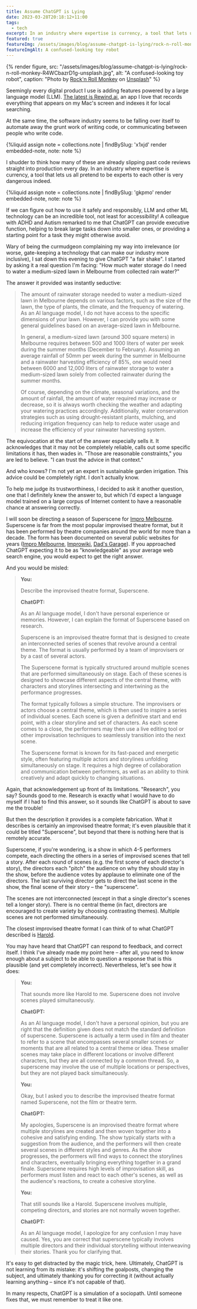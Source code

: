 ```yaml
---
title: Assume ChatGPT is Lying
date: 2023-03-28T20:18:12+11:00
tags:
  - tech
excerpt: In an industry where expertise is currency, a tool that lets us all pretend to be experts to each other is very dangerous indeed.
featured: true
featureImg: /assets/images/blog/assume-chatgpt-is-lying/rock-n-roll-monkey-R4WCbazrD1g-unsplash-1152.jpg
featureImgAlt: A confused-looking toy robot
---
```


{% render figure,
  src: "/assets/images/blog/assume-chatgpt-is-lying/rock-n-roll-monkey-R4WCbazrD1g-unsplash.jpg",
  alt: "A confused-looking toy robot",
  caption: "Photo by <a href='https://unsplash.com/@rocknrollmonkey?utm_source=unsplash&utm_medium=referral&utm_content=creditCopyText'>Rock'n Roll Monkey</a> on <a href='https://unsplash.com/photos/R4WCbazrD1g?utm_source=unsplash&utm_medium=referral&utm_content=creditCopyText'>Unsplash</a>"
%}

Seemingly every digital product I use is adding features powered by a large language model (LLM). [The latest is Rewind.ai](https://www.rewind.ai/chatgpt-for-me), an app I love that records everything that appears on my Mac's screen and indexes it for local searching.

At the same time, the software industry seems to be falling over itself to automate away the grunt work of writing code, or communicating between people who write code.

{%liquid
  assign note = collections.note | findBySlug: 'x1xjd'
  render embedded-note, note: note
%}

I shudder to think how many of these are already slipping past code reviews straight into production every day. In an industry where expertise is currency, a tool that lets us all pretend to be experts to each other is very dangerous indeed.

{%liquid
  assign note = collections.note | findBySlug: 'gkpmo'
  render embedded-note, note: note
%}

If we can figure out how to use it safely and responsibly, LLM and other ML technology can be an incredible tool, not least for accessibility! A colleague with ADHD and Autism remarked to me that ChatGPT can provide executive function, helping to break large tasks down into smaller ones, or providing a starting point for a task they might otherwise avoid.

Wary of being the curmudgeon complaining my way into irrelevance (or worse, gate-keeping a technology that can make our industry more inclusive), I sat down this evening to give ChatGPT "a fair shake". I started by asking it a real question I'm facing: "How much water storage do I need to water a medium-sized lawn in Melbourne from collected rain water?"

The answer it provided was instantly seductive:

> The amount of rainwater storage needed to water a medium-sized lawn in Melbourne depends on various factors, such as the size of the lawn, the type of plants, the climate, and the frequency of watering. As an AI language model, I do not have access to the specific dimensions of your lawn. However, I can provide you with some general guidelines based on an average-sized lawn in Melbourne.
>
> In general, a medium-sized lawn (around 300 square meters) in Melbourne requires between 500 and 1000 liters of water per week during the summer months (December to February). Assuming an average rainfall of 50mm per week during the summer in Melbourne and a rainwater harvesting efficiency of 85%, one would need between 6000 and 12,000 liters of rainwater storage to water a medium-sized lawn solely from collected rainwater during the summer months.
>
> Of course, depending on the climate, seasonal variations, and the amount of rainfall, the amount of water required may increase or decrease, so it is always worth checking the weather and adapting your watering practices accordingly. Additionally, water conservation strategies such as using drought-resistant plants, mulching, and reducing irrigation frequency can help to reduce water usage and increase the efficiency of your rainwater harvesting system.

The equivocation at the start of the answer especially sells it. It acknowledges that it may not be completely reliable, calls out some specific limitations it has, then wades in. "Those are reasonable constraints," you are led to believe. "I can trust the advice in that context."

And who knows? I'm not yet an expert in sustainable garden irrigation. This advice could be completely right. I don't actually know.

To help me judge its trustworthiness, I decided to ask it another question, one that I definitely knew the answer to, but which I'd expect a language model trained on a large corpus of Internet content to have a reasonable chance at answering correctly.

I will soon be directing a season of Superscene for [Impro Melbourne](https://www.impromelbourne.com.au). Superscene is far from the most popular improvised theatre format, but it has been performed by theatre companies around the world for more than a decade. The form has been documented on several public websites for years ([Impro Melbourne](https://www.impromelbourne.com.au/blog/2015/02/super-scene-gorilla-theatre-turned-up-to-eleven), [Improwiki](https://improwiki.com/en/wiki/improv/superscene), [Dad's Garage](https://www.dadsgarage.com/superscene)). If you approached ChatGPT expecting it to be as "knowledgeable" as your average web search engine, you would expect to get the right answer.

And you would be misled:

> **You:**
>
> Describe the improvised theatre format, Superscene.
>
> **ChatGPT:**
>
> As an AI language model, I don't have personal experience or memories. However, I can explain the format of Superscene based on research.
>
> Superscene is an improvised theatre format that is designed to create an interconnected series of scenes that revolve around a central theme. The format is usually performed by a team of improvisers or by a cast of several actors.
>
> The Superscene format is typically structured around multiple scenes that are performed simultaneously on stage. Each of these scenes is designed to showcase different aspects of the central theme, with characters and storylines intersecting and intertwining as the performance progresses.
>
> The format typically follows a simple structure. The improvisers or actors choose a central theme, which is then used to inspire a series of individual scenes. Each scene is given a definitive start and end point, with a clear storyline and set of characters. As each scene comes to a close, the performers may then use a live editing tool or other improvisation techniques to seamlessly transition into the next scene.
>
> The Superscene format is known for its fast-paced and energetic style, often featuring multiple actors and storylines unfolding simultaneously on stage. It requires a high degree of collaboration and communication between performers, as well as an ability to think creatively and adapt quickly to changing situations.

Again, that acknowledgement up front of its limitations. "Research", you say? Sounds good to me. Research is exactly what I would have to do myself if I had to find this answer, so it sounds like ChatGPT is about to save me the trouble!

But then the description it provides is a complete fabrication. What it describes is certainly an improvised theatre format; it's even plausible that it could be titled "Superscene", but beyond that there is nothing here that is remotely accurate.

Superscene, if you're wondering, is a show in which 4-5 performers compete, each directing the others in a series of improvised scenes that tell a story. After each round of scenes (e.g. the first scene of each director's story), the directors each "pitch" the audience on why they should stay in the show, before the audience votes by applause to eliminate one of the directors. The last surviving director gets to direct the last scene in the show, the final scene of their story – the "superscene".

The scenes are not interconnected (except in that a single director's scenes tell a longer story). There is no central theme (in fact, directors are encouraged to create variety by choosing contrasting themes). Multiple scenes are not performed simultaneously.

The closest improvised theatre format I can think of to what ChatGPT described is [Harold](https://en.wikipedia.org/wiki/Harold_(improvisation)).

You may have heard that ChatGPT can respond to feedback, and correct itself. I think I've already made my point here – after all, you need to know enough about a subject to be able to question a response that is this plausible (and yet completely incorrect). Nevertheless, let's see how it does:

> **You:**
>
> That sounds more like Harold to me. Superscene does not involve scenes played simultaneously.
>
> **ChatGPT:**
>
> As an AI language model, I don't have a personal opinion, but you are right that the definition given does not match the standard definition of superscene. Superscene is actually a term used in film and theater to refer to a scene that encompasses several smaller scenes or moments that are all related to a central theme or idea. These smaller scenes may take place in different locations or involve different characters, but they are all connected by a common thread. So, a superscene may involve the use of multiple locations or perspectives, but they are not played back simultaneously.
>
> **You:**
>
> Okay, but I asked you to describe the improvised theatre format named Superscene, not the film or theatre term.
>
> **ChatGPT:**
>
> My apologies, Superscene is an improvised theatre format where multiple storylines are created and then woven together into a cohesive and satisfying ending. The show typically starts with a suggestion from the audience, and the performers will then create several scenes in different styles and genres. As the show progresses, the performers will find ways to connect the storylines and characters, eventually bringing everything together in a grand finale. Superscene requires high levels of improvisation skill, as performers must listen and react to each other's scenes, as well as the audience's reactions, to create a cohesive storyline.
>
> **You:**
>
> That still sounds like a Harold. Superscene involves multiple, competing directors, and stories are not normally woven together.
>
> **ChatGPT:**
>
> As an AI language model, I apologize for any confusion I may have caused. Yes, you are correct that superscene typically involves multiple directors and their individual storytelling without interweaving their stories. Thank you for clarifying that.

It's easy to get distracted by the magic trick, here. Ultimately, ChatGPT is not learning from its mistake: it's shifting the goalposts, changing the subject, and ultimately thanking you for correcting it (without actually learning anything – since it's not capable of that).

In many respects, ChatGPT is a simulation of a sociopath. Until someone fixes that, we must remember to treat it like one.
